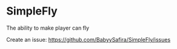 # SimpleFly
The ability to make player can fly

Create an issue:
https://github.com/BabyySafira/SimpleFly/issues
